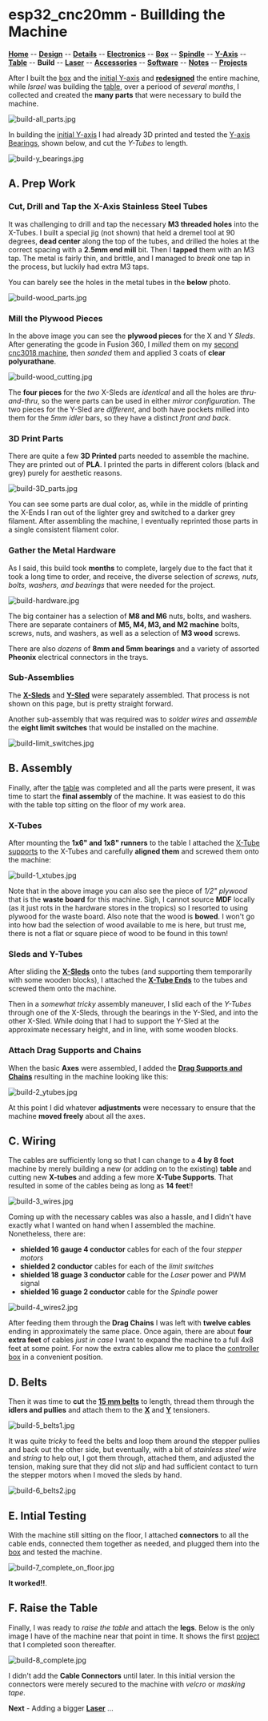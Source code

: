 # esp32_cnc20mm - Buillding the Machine

**[Home](readme.md)** --
**[Design](design.md)** --
**[Details](details.md)** --
**[Electronics](electronics.md)** --
**[Box](box.md)** --
**[Spindle](spindle.md)** --
**[Y-Axis](y_axis.md)** --
**[Table](table.md)** --
**Build** --
**[Laser](laser.md)** --
**[Accessories](accessories.md)** --
**[Software](software.md)** --
**[Notes](notes.md)** --
**[Projects](projects.md)**

After I built the [box](box.md) and the [initial Y-axis](y_axis.md) and [**redesigned**](design.md)
the entire machine, while *Israel* was building the [table](table.md), over a periood of *several months*,
I collected and created the **many parts** that were necessary to build the machine.

![build-all_parts.jpg](images/build-all_parts.jpg)


In building the [initial Y-axis](y_axis.md) I had already 3D printed and tested the
[Y-axis Bearings](https://github.com/phorton1/Arduino-esp32_cnc20mm/blob/master/docs/design.md#y-axis-bearing),
shown below, and cut the *Y-Tubes* to length.

![build-y_bearings.jpg](images/build-y_bearings.jpg)

## A. Prep Work

### Cut, Drill and Tap the X-Axis Stainless Steel Tubes

It was challenging to drill and tap the necessary **M3 threaded holes** into the
X-Tubes.  I built a special jig (not shown) that held a dremel tool at 90 degrees,
**dead center** along the top of the tubes, and drilled the holes at the correct
spacing with a **2.5mm end mill** bit.
Then I **tapped** them with an M3 tap.  The metal is fairly thin, and brittle, and
I managed to *break* one tap in the process, but luckily had extra M3 taps.

You can barely see the holes in the metal tubes in the **below** photo.

![build-wood_parts.jpg](images/build-wood_parts.jpg)

### Mill the Plywood Pieces

In the above image you can see the **plywood pieces** for the X and Y *Sleds*.
After generating the gcode in Fusion 360, I *milled* them on my
[second cnc3018 machine](https://github.com/phorton1/Arduino-esp32_cnc3018/blob/master/docs/version2.md),
then *sanded* them and applied 3 coats of **clear polyurathane**.

![build-wood_cutting.jpg](images/build-wood_cutting.jpg)

The **four pieces** for the *two* X-Sleds are *identical* and all the holes are *thru-and-thru*, so the
were parts can be used in either *mirror configuration*.  The two pieces for the Y-Sled are *different*, and
both have pockets milled into them for the *5mm idler* bars, so they have a distinct *front and back*.

### 3D Print Parts

There are quite a few **3D Printed** parts needed to assemble the machine.  They are
printed out of **PLA**.  I printed the parts in different colors (black and grey)
purely for aesthetic reasons.

![build-3D_parts.jpg](images/build-3D_parts.jpg)

You can see some parts are dual color, as, while in the middle of printing the X-Ends I ran
out of the lighter grey and switched to a darker grey filament.  After assembling the machine,
I eventually reprinted those parts in a single consistent filament color.

### Gather the Metal Hardware

As I said, this build took **months** to complete, largely due to the fact that
it took a long time to order, and receive, the diverse selection of *screws,
nuts, bolts, washers, and bearings* that were needed for the project.

![build-hardware.jpg](images/build-hardware.jpg)

The big container has a selection of **M8 and M6** nuts, bolts, and washers.
There are separate containers of **M5, M4, M3, and M2 machine** bolts, screws,
nuts, and washers, as well as a selection of **M3 wood** screws.

There are also *dozens* of **8mm and 5mm bearings** and a variety of
assorted **Pheonix** electrical connectors in the trays.

### Sub-Assemblies

The
[**X-Sleds**](https://github.com/phorton1/Arduino-esp32_cnc20mm/blob/master/docs/design.md#x-axis-sled)
and
[**Y-Sled**](https://github.com/phorton1/Arduino-esp32_cnc20mm/blob/master/docs/design.md#y-axis-sled)
were separately assembled. That process is not shown on this
page, but is pretty straight forward.

Another sub-assembly that was required was to *solder wires* and
*assemble* the **eight limit switches** that would be installed on the machine.

![build-limit_switches.jpg](images/build-limit_switches.jpg)


## B. Assembly

Finally, after the [table](table.md) was completed and all the parts
were present, it was time to start the **final assembly** of the machine.
It was easiest to do this with the table top sitting on the floor
of my work area.

### X-Tubes

After mounting the **1x6" and 1x8" runners** to the table I attached the
[X-Tube supports](https://github.com/phorton1/Arduino-esp32_cnc20mm/blob/master/docs/design.md#x-tube-supports)
to the X-Tubes and carefully **aligned them** and screwed them onto the machine:

![build-1_xtubes.jpg](images/build-1_xtubes.jpg)

Note that in the above image you can also see the piece of *1/2" plywood* that is the **waste board**
for this machine. Sigh, I cannot source **MDF** locally (as it just rots in the hardware stores
in the tropics) so I resorted to using plywood for the waste board. Also note that the wood is **bowed**.
I won't go into how bad the selection of wood available to me is here, but trust me, there is not
a flat or square piece of wood to be found in this town!


### Sleds and Y-Tubes

After sliding the
[**X-Sleds**](https://github.com/phorton1/Arduino-esp32_cnc20mm/blob/master/docs/design.md#x-axis-sled)
onto the tubes (and supporting them temporarily with some wooden blocks), I attached the
[**X-Tube Ends**](https://github.com/phorton1/Arduino-esp32_cnc20mm/blob/master/docs/design.md#x-tube-ends)
to the tubes and screwed them onto the machine.

Then in a *somewhat tricky* assembly maneuver, I slid each of the *Y-Tubes* through one of the
X-Sleds, through the bearings in the Y-Sled, and into the other X-Sled.  While doing that I had
to support the Y-Sled at the approximate necessary height, and in line, with some wooden blocks.

### Attach Drag Supports and Chains

When the basic **Axes** were assembled, I added the
[**Drag Supports and Chains**](https://github.com/phorton1/Arduino-esp32_cnc20mm/blob/master/docs/details.md#a-drag-supports-and-chains)
resulting in the machine looking like this:

![build-2_ytubes.jpg](images/build-2_ytubes.jpg)

At this point I did whatever **adjustments** were necessary to ensure that the machine **moved
freely** about all the axes.


## C. Wiring

The cables are sufficiently long so that I can change to a **4 by 8 foot** machine by
merely building a new (or adding on to the existing) **table** and cutting new **X-tubes**
and adding a few more **X-Tube Supports**.  That resulted in some of the cables being
as long as **14 feet**!!

![build-3_wires.jpg](images/build-3_wires.jpg)

Coming up with the necessary cables was also a hassle, and I didn't have exactly
what I wanted on hand when I assembled the machine.  Nonetheless, there are:

- **shielded 16 gauge 4 conductor** cables for each of the four *stepper motors*
- **shielded 2 conductor** cables for each of the *limit switches*
- **shielded 18 guage 3 conductor** cable for the *Laser* power and PWM signal
- **shielded 16 guage 2 conductor** cable for the *Spindle* power

![build-4_wires2.jpg](images/build-4_wires2.jpg)

After feeding them through the **Drag Chains** I was left with **twelve cables**
ending in approximately the same place.  Once again, there are about **four
extra feet** of cables *just in case* I want to expand the machine to a
full 4x8 feet at some point.  For now the extra cables allow me to
place the [controller box](box.md) in a convenient position.


## D. Belts

Then it was time to **cut** the
[**15 mm belts**](https://github.com/phorton1/Arduino-esp32_cnc20mm/blob/master/docs/design.md#a-belts-and-stepper-motors)
to length, thread them through the **idlers and pullies**
and attach them to the
[**X**](https://github.com/phorton1/Arduino-esp32_cnc20mm/blob/master/docs/design.md#x-tube-ends)
and
[**Y**](https://github.com/phorton1/Arduino-esp32_cnc20mm/blob/master/docs/design.md#y-belt-tensioners)
tensioners.

![build-5_belts1.jpg](images/build-5_belts1.jpg)

It was quite *tricky* to feed the belts and loop them around the stepper pullies
and back out the other side, but eventually, with a bit of *stainless steel wire*
and *string* to help out, I got them through, attached them, and adjusted the tension,
making sure that they did not *slip* and had sufficient contact to turn the
stepper motors when I moved the sleds by hand.

![build-6_belts2.jpg](images/build-6_belts2.jpg)

## E. Intial Testing

With the machine still sitting on the floor,
I attached **connectors** to all the cable ends,
connected them together as needed, and plugged them into
the [box](box.md) and tested the machine.

![build-7_complete_on_floor.jpg](images/build-7_complete_on_floor.jpg)

**It worked!!**.

## F. Raise the Table

Finally, I was ready to *raise the table* and attach the
**legs**.  Below is the only image I have of the machine
near that point in time.  It shows the first
[project](projects.md) that I completed soon thereafter.

![build-8_complete.jpg](images/build-8_complete.jpg)


I didn't add the **Cable Connectors** until later.  In this initial version
the connectors were merely secured to the machine with *velcro* or *masking tape*.



**Next** - Adding a bigger [**Laser**](laser.md) ...
